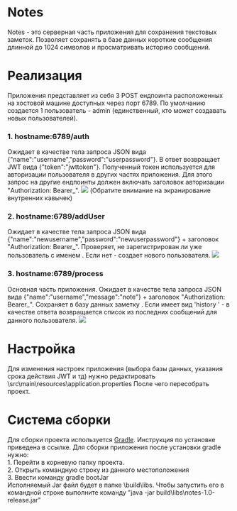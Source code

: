 <h1> Notes </h1>
Notes - это серверная часть приложения для сохранения текcтовых заметок. Позволяет сохранять в базе данных короткие сообщения длинной до 1024 символов и просматривать историю сообщений. 
<br>

<h1> Реализация </h1>
Приложения представляет из себя 3 POST ендпоинта расположенных на хостовой машине доступных через порт 6789.
По умолчанию создается 1 пользователь - admin (единственный, кто может создавать новых пользователей). 

<h3>1. hostname:6789/auth </h3>
Ожидает в качестве тела запроса JSON вида {"name":"username","password":"userpassword"}.
В ответ возвращает JWT вида {"token":"jwttoken"}. Полученный токен используется для авторизации пользователя в других частях приложения.
Для этого запрос на другие ендпоинты должен включать заголовок авторизации "Authorization: Bearer_<jwttoken>".
  <img src="https://user-images.githubusercontent.com/38831915/166669637-ff5ebb27-2644-4e63-83e5-32754e561b59.png">
  (Обратите внимание на экранирование внутренних кавычек)


  

<h3>2. hostname:6789/addUser </h3>
Ожидает в качестве тела запроса JSON вида {"name":"newusername","password":"newuserpassword"} + заголовок "Authorization: Bearer_<jwttoken>".
Проверяет, не зарегистрирован ли уже пользователь с именем <newusername>. Если нет - создает нового пользователя.
  <img src="https://user-images.githubusercontent.com/38831915/166669506-157e05f6-69e8-48cc-af82-15cfc1bd995b.png">

  

<h3>3. hostname:6789/process </h3>
Основная часть приложения. Ожидает в качестве тела запроса JSON вида {"name":"username","message":"note"} + заголовок "Authorization: Bearer_<jwttoken>".
Сохраняет в базу данных заметку <note>. Если <note> имеет вид 'history '<intnumber> - в качестве ответа возвращается список из <intnumber> последних сообщений для данного пользователя.
<img src="https://user-images.githubusercontent.com/38831915/166670464-15f9834d-5bb0-4d05-b9bb-8f68b49a89cb.png">

  
  
<h1> Настройка </h1>
Для изменения настроек приложения (выбора базы данных, указания срока действия JWT и тд) нужно редактировать \src\main\resources\application.properties
После чего пересобрать проект.

<h1> Система сборки </h1>
Для сборки проекта используется <a href="https://gradle.org/install/">Gradle</a>. Инструкция по установке приведена в ссылке.
Для сборки приложения после установки gradle нужно:<br>
1. Перейти в корневую папку проекта.<br>
2. Открыть командную строку из данного местоположения<br>
3. Ввести команду gradle bootJar<br>
  Исполняемый Jar файл будет в папке \build\libs. Чтобы запустить его в командной строке выполните команду "java -jar build\libs\notes-1.0-release.jar"
